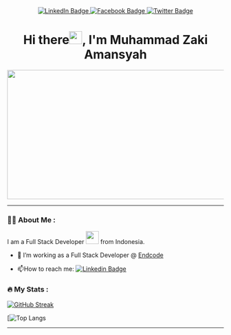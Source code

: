 <div id="header" align="center">
  <div id="badges">
    <a href="https://www.linkedin.com/in/zaki-amansyah-466207127/">
      <img src="https://img.shields.io/badge/LinkedIn-blue?style=for-the-badge&logo=linkedin&logoColor=white" alt="LinkedIn Badge"/>
    </a>
    <a href="https://www.facebook.com/zakiiamansyah">
      <img src="https://img.shields.io/badge/Facebook-blue?style=for-the-badge&logo=facebook&logoColor=white" alt="Facebook Badge"/>
    </a>
    <a href="https://twitter.com/AmansyahZaki">
      <img src="https://img.shields.io/badge/Twitter-blue?style=for-the-badge&logo=twitter&logoColor=white" alt="Twitter Badge"/>
    </a>
  </div>
  <img src="https://komarev.com/ghpvc/?username=zakiamansyah&style=flat-square&color=blue" alt=""/>
  <h1>
    Hi there<img src="https://media.giphy.com/media/hvRJCLFzcasrR4ia7z/giphy.gif" width="30px"/>, I'm Muhammad Zaki Amansyah
  </h1>
</div>
<div align="center">
  <img src="https://media.giphy.com/media/dWesBcTLavkZuG35MI/giphy.gif" width="600" height="300"/>
</div>

---

### :woman_technologist: About Me :
I am a Full Stack Developer <img src="https://media.giphy.com/media/WUlplcMpOCEmTGBtBW/giphy.gif" width="30"> from Indonesia.
- :telescope: I’m working as a Full Stack Developer @ [Endcode](https://endcode.id/)

- :mailbox:How to reach me: [![Linkedin Badge](https://img.shields.io/badge/Linkedin-blue?style=flat&logo=Linkedin&logoColor=white)](https://www.linkedin.com/in/zaki-amansyah-466207127/)

### :fire: My Stats :
[![GitHub Streak](http://github-readme-streak-stats.herokuapp.com?user=zakiamansyah&theme=dark&background=000000)](https://git.io/streak-stats)

[![Top Langs](https://github-readme-stats.vercel.app/api/top-langs/?username=zakiamansyah&layout=compact&theme=vision-friendly-dark)

---
